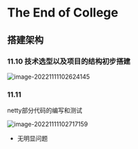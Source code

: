 # The End of College

## 搭建架构

### 11.10 技术选型以及项目的结构初步搭建

![image-20221111102624145](https://cdn.jsdelivr.net/gh/redamancy-w/blogImages@main/imgimage-20221111102624145.png)

### 11.11 

netty部分代码的编写和测试

![image-20221111102717159](https://cdn.jsdelivr.net/gh/redamancy-w/blogImages@main/imgimage-20221111102717159.png)



- 无明显问题

